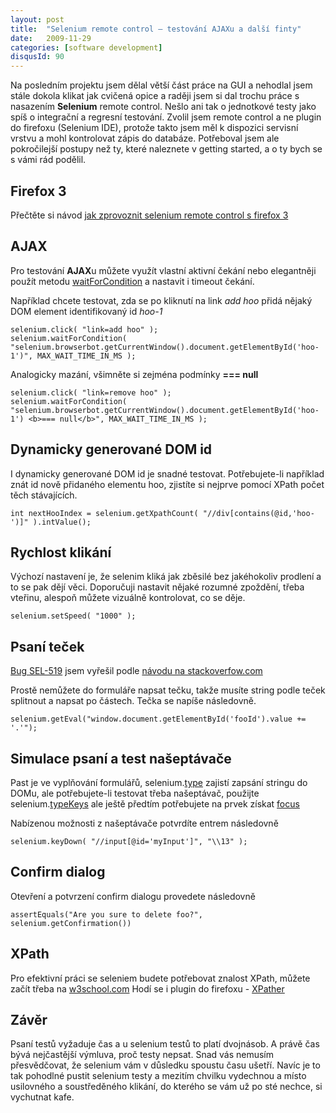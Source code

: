 ```yaml
---
layout: post
title:  "Selenium remote control – testování AJAXu a další finty"
date:   2009-11-29
categories: [software development]
disqusId: 90
---
```

Na posledním projektu jsem dělal větší část práce na GUI a nehodlal jsem stále dokola klikat jak cvičená opice a raději jsem si dal trochu práce s nasazením <b>Selenium</b> remote control. Nešlo ani tak o jednotkové testy jako spíš o integrační a regresní testování. Zvolil jsem remote control a ne plugin do firefoxu (Selenium IDE), protože takto jsem měl k dispozici servisní vrstvu a mohl kontrolovat zápis do databáze. Potřeboval jsem ale pokročilejší postupy než ty, které naleznete v getting started, a o ty bych se s vámi rád podělil.
<!--more-->

Firefox 3
------

Přečtěte si návod <a href="http://notetodogself.blogspot.com/2008/10/use-selenium-rc-in-firefox-3.html">jak zprovoznit selenium remote control s firefox 3</a>

AJAX
------

Pro testování <b>AJAX</b>u můžete využít vlastní aktivní čekání nebo elegantněji použít metodu <a href="http://release.seleniumhq.org/selenium-remote-control/1.0-beta-2/doc/java/com/thoughtworks/selenium/Selenium.html#waitForCondition(java.lang.String,%20java.lang.String)">waitForCondition</a> a nastavit i timeout čekání.

Například chcete testovat, zda se po kliknutí na link <i>add hoo</i> přidá nějaký DOM element identifikovaný id <i>hoo-1</i>

    selenium.click( "link=add hoo" );
    selenium.waitForCondition( "selenium.browserbot.getCurrentWindow().document.getElementById('hoo-1')", MAX_WAIT_TIME_IN_MS ); 

Analogicky mazání, všimněte si zejména podmínky <b>=== null</b>

    selenium.click( "link=remove hoo" );
    selenium.waitForCondition( "selenium.browserbot.getCurrentWindow().document.getElementById('hoo-1') <b>=== null</b>", MAX_WAIT_TIME_IN_MS );

Dynamicky generované DOM id
------

I dynamicky generované DOM id je snadné testovat. Potřebujete-li například znát id nově přidaného elementu hoo, zjistíte si nejprve pomocí XPath počet těch stávajících.

    int nextHooIndex = selenium.getXpathCount( "//div[contains(@id,'hoo-')]" ).intValue();

Rychlost klikání
------

Výchozí nastavení je, že selenim kliká jak zběsilé bez jakéhokoliv prodlení a to se pak dějí věci. Doporučuji nastavit nějaké rozumné zpoždění, třeba vteřinu, alespoň můžete vizuálně kontrolovat, co se děje.

    selenium.setSpeed( "1000" );

Psaní teček
------

<a href="http://jira.openqa.org/browse/SEL-519">Bug&nbsp;SEL-519</a> jsem vyřešil podle <a href="http://stackoverflow.com/questions/803830/selenium-typekeys-strips-out-dot-from-the-string-being-typed">návodu na stackoverfow.com</a>

Prostě nemůžete do formuláře napsat tečku, takže musíte string podle teček splitnout a napsat po částech. Tečka se napíše následovně.

    selenium.getEval("window.document.getElementById('fooId').value += '.'");

Simulace psaní a test našeptávače
------

Past je ve vyplňování formulářů,  selenium.<a href="http://release.seleniumhq.org/selenium-remote-control/1.0-beta-2/doc/java/com/thoughtworks/selenium/Selenium.html#type(java.lang.String,%20java.lang.String)">type</a> zajistí zapsání stringu do DOMu, ale potřebujete-li testovat třeba našeptávač, použijte selenium.<a href="http://release.seleniumhq.org/selenium-remote-control/1.0-beta-2/doc/java/com/thoughtworks/selenium/Selenium.html#typeKeys(java.lang.String,%20java.lang.String)">typeKeys</a> ale ještě předtím potřebujete na prvek získat <a href="http://release.seleniumhq.org/selenium-remote-control/1.0-beta-2/doc/java/com/thoughtworks/selenium/Selenium.html#focus(java.lang.String)">focus</a>

Nabízenou možnosti z našeptávače potvrdíte entrem následovně
    
    selenium.keyDown( "//input[@id='myInput']", "\\13" );

Confirm dialog
------

Otevření a potvrzení confirm dialogu provedete následovně

    assertEquals("Are you sure to delete foo?", selenium.getConfirmation())

XPath
------

Pro efektivní práci se seleniem budete potřebovat znalost XPath, můžete začít třeba na <a href="http://www.w3schools.com/XPath/xpath_syntax.asp">w3school.com</a>  Hodí se i plugin do firefoxu - <a href="https://addons.mozilla.org/en-US/firefox/addon/1192">XPather</a>

Závěr
------

Psaní testů vyžaduje čas a u selenium testů to platí dvojnásob. A právě čas bývá nejčastější výmluva, proč testy nepsat. Snad vás nemusím přesvědčovat, že selenium vám v důsledku spoustu času ušetří. Navíc je to tak pohodlné pustit selenium testy a mezitím chvilku vydechnou a místo usilovného a soustředěného klikání, do kterého se vám už po sté nechce, si vychutnat kafe.